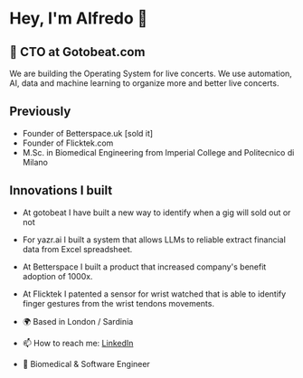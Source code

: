 # Hey, I'm Alfredo 👋
## 🎸 CTO at Gotobeat.com
We are building the Operating System for live concerts. We use automation, AI, data and machine learning to organize more and better live concerts.

## Previously
- Founder of Betterspace.uk [sold it]
- Founder of Flicktek.com
- M.Sc. in Biomedical Engineering from Imperial College and Politecnico di Milano

## Innovations I built
- At gotobeat I have built a new way to identify when a gig will sold out or not
- For yazr.ai I built a system that allows LLMs to reliable extract financial data from Excel spreadsheet.
- At Betterspace I built a product that increased company's benefit adoption of 1000x.
- At Flicktek I patented a sensor for wrist watched that is able to identify finger gestures from the wrist tendons movements.


- 🌍 Based in London / Sardinia
- 📫 How to reach me: [LinkedIn](https://www.linkedin.com/in/alfredobelfiori/)
- 🚀 Biomedical & Software Engineer
